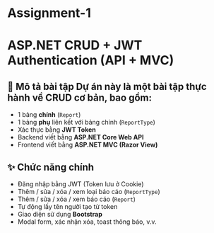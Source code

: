 # Assignment-1
# ASP.NET CRUD + JWT Authentication (API + MVC) 
## 🔧 Mô tả bài tập  Dự án này là một bài tập thực hành về **CRUD cơ bản**, bao gồm:  
- 1 bảng **chính** (`Report`)
- 1 bảng **phụ** liên kết với bảng chính (`ReportType`)
- Xác thực bằng **JWT Token**
- Backend viết bằng **ASP.NET Core Web API**
- Frontend viết bằng **ASP.NET MVC (Razor View)**
  
## ✨ Chức năng chính
- Đăng nhập bằng JWT (Token lưu ở Cookie)
- Thêm / sửa / xóa / xem loại báo cáo (`ReportType`)
- Thêm / sửa / xóa / xem báo cáo (`Report`)
- Tự động lấy tên người tạo từ token
- Giao diện sử dụng **Bootstrap** 
- Modal form, xác nhận xóa, toast thông báo, v.v.

